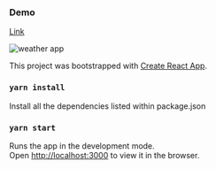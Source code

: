 ### Demo
[Link](https://weatherapp-dark-mode.now.sh/)

![weather app](https://repository-images.githubusercontent.com/262950731/fa0f6080-93ef-11ea-86a3-da3ab2f59293)

This project was bootstrapped with [Create React App](https://github.com/facebook/create-react-app).

### `yarn install`

Install all the dependencies listed within package.json

### `yarn start`

Runs the app in the development mode.<br />
Open [http://localhost:3000](http://localhost:3000) to view it in the browser.

